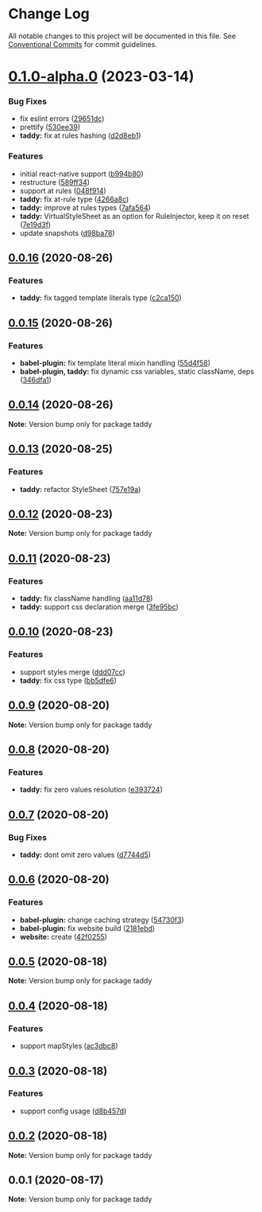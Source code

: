 # Change Log

All notable changes to this project will be documented in this file.
See [Conventional Commits](https://conventionalcommits.org) for commit guidelines.

# [0.1.0-alpha.0](https://github.com/lttb/taddy/compare/taddy@0.0.16...taddy@0.1.0-alpha.0) (2023-03-14)

### Bug Fixes

- fix eslint errors ([29651dc](https://github.com/lttb/taddy/commit/29651dc24b1fac34b6260a00373838038187efe8))
- prettify ([530ee39](https://github.com/lttb/taddy/commit/530ee398c19ac28d881d94c4fe85a3005e37e3d3))
- **taddy:** fix at rules hashing ([d2d8eb1](https://github.com/lttb/taddy/commit/d2d8eb1501214d884c293e884c8849fb49df358c))

### Features

- initial react-native support ([b994b80](https://github.com/lttb/taddy/commit/b994b80ec9768056414b1c9a19f4bcece498205e))
- restructure ([589ff34](https://github.com/lttb/taddy/commit/589ff34cb83b536072d2936ac24b5802472260e2))
- support at rules ([048f914](https://github.com/lttb/taddy/commit/048f914d569d18f92c8f92d5ec16f3838c0a5064))
- **taddy:** fix at-rule type ([4266a8c](https://github.com/lttb/taddy/commit/4266a8c12cd6a92dd2d119ea0460ba3352266a22))
- **taddy:** improve at rules types ([7afa564](https://github.com/lttb/taddy/commit/7afa564a71a94f1d8bc2a9652743467154a8d9c6))
- **taddy:** VirtualStyleSheet as an option for RuleInjector, keep it on reset ([7e19d3f](https://github.com/lttb/taddy/commit/7e19d3f0fc0f920c0f1772efa8e18a63099de84a))
- update snapshots ([d98ba78](https://github.com/lttb/taddy/commit/d98ba7837849fabd17a00cbdbd7ab327d2b22df8))

## [0.0.16](https://github.com/lttb/taddy/compare/taddy@0.0.15...taddy@0.0.16) (2020-08-26)

### Features

- **taddy:** fix tagged template literals type ([c2ca150](https://github.com/lttb/taddy/commit/c2ca15097c1c621337babd5493478a30d119f819))

## [0.0.15](https://github.com/lttb/taddy/compare/taddy@0.0.14...taddy@0.0.15) (2020-08-26)

### Features

- **babel-plugin:** fix template literal mixin handling ([55d4f58](https://github.com/lttb/taddy/commit/55d4f58647bb8526e96ebd03007c77ef6c03c951))
- **babel-plugin, taddy:** fix dynamic css variables, static className, deps ([346dfa1](https://github.com/lttb/taddy/commit/346dfa1bdf13175d310729bfe4910829cba4502c))

## [0.0.14](https://github.com/lttb/taddy/compare/taddy@0.0.13...taddy@0.0.14) (2020-08-26)

**Note:** Version bump only for package taddy

## [0.0.13](https://github.com/lttb/taddy/compare/taddy@0.0.12...taddy@0.0.13) (2020-08-25)

### Features

- **taddy:** refactor StyleSheet ([757e19a](https://github.com/lttb/taddy/commit/757e19abae1a313402af8ca7951df07faf028ba1))

## [0.0.12](https://github.com/lttb/taddy/compare/taddy@0.0.11...taddy@0.0.12) (2020-08-23)

**Note:** Version bump only for package taddy

## [0.0.11](https://github.com/lttb/taddy/compare/taddy@0.0.10...taddy@0.0.11) (2020-08-23)

### Features

- **taddy:** fix className handling ([aa11d78](https://github.com/lttb/taddy/commit/aa11d788a9bd2ce7c482bd9fa1a8e3e3f8eb5b6f))
- **taddy:** support css declaration merge ([3fe95bc](https://github.com/lttb/taddy/commit/3fe95bc9eda13175697086271f6e534eb8af3b14))

## [0.0.10](https://github.com/lttb/taddy/compare/taddy@0.0.9...taddy@0.0.10) (2020-08-23)

### Features

- support styles merge ([ddd07cc](https://github.com/lttb/taddy/commit/ddd07cc7180b666729bafb00f3fd30ff0c418b44))
- **taddy:** fix css type ([bb5dfe6](https://github.com/lttb/taddy/commit/bb5dfe6316f92437d7c757989a8a921dcb73c855))

## [0.0.9](https://github.com/lttb/taddy/compare/taddy@0.0.8...taddy@0.0.9) (2020-08-20)

**Note:** Version bump only for package taddy

## [0.0.8](https://github.com/lttb/taddy/compare/taddy@0.0.7...taddy@0.0.8) (2020-08-20)

### Features

- **taddy:** fix zero values resolution ([e393724](https://github.com/lttb/taddy/commit/e3937248c2c81fa0a5156b57ffffde99dd653a45))

## [0.0.7](https://github.com/lttb/taddy/compare/taddy@0.0.6...taddy@0.0.7) (2020-08-20)

### Bug Fixes

- **taddy:** dont omit zero values ([d7744d5](https://github.com/lttb/taddy/commit/d7744d5dccb8c7f5a0632246150c79cda625c391))

## [0.0.6](https://github.com/lttb/taddy/compare/taddy@0.0.5...taddy@0.0.6) (2020-08-20)

### Features

- **babel-plugin:** change caching strategy ([54730f3](https://github.com/lttb/taddy/commit/54730f3144e8cf90194667bbcefc414d3776dc78))
- **babel-plugin:** fix website build ([2181ebd](https://github.com/lttb/taddy/commit/2181ebdf292fc7b5e662ad6148d629e904d62403))
- **website:** create ([42f0255](https://github.com/lttb/taddy/commit/42f0255929860ae7527142cecbdb918da6935c0c))

## [0.0.5](https://github.com/lttb/taddy/compare/taddy@0.0.4...taddy@0.0.5) (2020-08-18)

**Note:** Version bump only for package taddy

## [0.0.4](https://github.com/lttb/taddy/compare/taddy@0.0.3...taddy@0.0.4) (2020-08-18)

### Features

- support mapStyles ([ac3dbc8](https://github.com/lttb/taddy/commit/ac3dbc8ebc687130c9ac526ce68eb86bf281c29b))

## [0.0.3](https://github.com/lttb/taddy/compare/taddy@0.0.2...taddy@0.0.3) (2020-08-18)

### Features

- support config usage ([d8b457d](https://github.com/lttb/taddy/commit/d8b457de40f9d080ceb0df839df3c30151276b20))

## [0.0.2](https://github.com/lttb/taddy/compare/taddy@0.0.1...taddy@0.0.2) (2020-08-18)

**Note:** Version bump only for package taddy

## 0.0.1 (2020-08-17)

**Note:** Version bump only for package taddy
